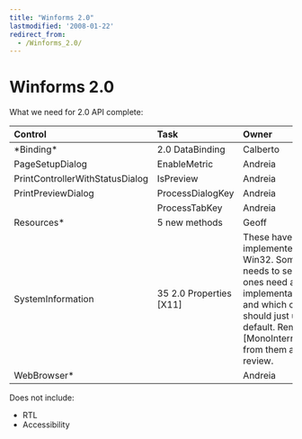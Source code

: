 ```yaml
---
title: "Winforms 2.0"
lastmodified: '2008-01-22'
redirect_from:
  - /Winforms_2.0/
---
```


Winforms 2.0
============

What we need for 2.0 API complete:

|Control|Task|Owner|
|:------|:---|:----|
|\*Binding\*|2.0 DataBinding|Calberto|
|PageSetupDialog|EnableMetric|Andreia|
|PrintControllerWithStatusDialog|IsPreview|Andreia|
|PrintPreviewDialog|ProcessDialogKey|Andreia|
||ProcessTabKey|Andreia|
|Resources\*|5 new methods|Geoff|
|SystemInformation|35 2.0 Properties [X11]|These have been implemented for Win32. Someone needs to see which ones need an X11 implementation and which ones should just use the default. Remove [MonoInternalNote] from them after review.|
|WebBrowser\*||Andreia|

Does not include:

-   RTL
-   Accessibility
